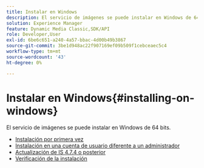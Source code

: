 ```yaml
---
title: Instalar en Windows
description: El servicio de imágenes se puede instalar en Windows de 64 bits.
solution: Experience Manager
feature: Dynamic Media Classic,SDK/API
role: Developer,User
exl-id: 6be6c651-a240-4a57-bbac-4d00b49b3867
source-git-commit: 3be1d948ac22f907169ef09b509f1cebceaec5c4
workflow-type: tm+mt
source-wordcount: '43'
ht-degree: 0%

---
```


# Instalar en Windows{#installing-on-windows}

El servicio de imágenes se puede instalar en Windows de 64 bits.

* [Instalación por primera vez](t-first-time-installation-win.md)
* [Instalación en una cuenta de usuario diferente a un administrador](t-diff-account-win.md)
* [Actualización de IS 4.7.4 o posterior](t-update-win.md)
* [Verificación de la instalación](t-verify-win.md)
